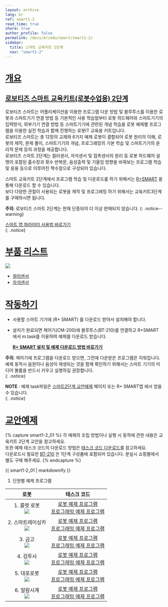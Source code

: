 ```yaml
---
layout: archive
lang: kr
ref: smart1-2
read_time: true
share: true
author_profile: false
permalink: /docs/kr/edu/smart/smart1-2/
sidebar:
  title: 스마트 교육키트 2단계
  nav: "smart1-2"
---
```


# [개요](#개요)

## [로보티즈 스마트 교육키트(로봇수업용) 2단계](#로보티즈-스마트-교육키트로봇수업용-2단계)

로보티즈 스마트는 어플리케이션을 이용한 프로그램 다운 방법 및 블루투스를 이용한 로봇과 스마트기기 연결 방법 등 기본적인 사용 학습법부터 로봇 하드웨어와 스마트기기의 입력방식, 외부기기 연결 방법 등 스마트기기에 관련된 개념 학습을 로봇 예제별 프로그램을 이용한 실전 학습과 함께 진행하는 로봇IT 교육용 키트입니다.  
로보티즈 스마트는 총 12장의 교재와 6가지 예제 로봇이 결합되어 로봇 원리의 이해, 로봇의 제작, 문제 풀이, 스마트기기의 개념, 프로그래밍의 기본 학습 및 스마트기기의 윤리적 문제 등의 과정을 제공합니다.  
로보티즈 스마트 2단계는 컬러센서, 자석센서 및 접촉센서의 원리 등 로봇 하드웨어 설명이 포함된 홀수장과 횟수 반복문, 음성출력 및 기울임 방향을 바꿔보는 프로그램 학습 및 응용 등으로 이루어진 짝수장으로 구성되어 있습니다.  

스마트 교육키트 2단계에서 프로그램 학습 및 다운로드를 하기 위해서는 [R+SMART] 을 통해 다운로드 할 수 있습니다.  
보다 다양한 관절이 사용되는 로봇을 제작 및 프로그래밍 하기 위해서는 교육키트3단계를 구매하시면 됩니다.  

**주의**: 로보티즈 스마트 2단계는 현재 단종되어 더 이상 판매되지 않습니다.
{: .notice--warning}

[스마트 앱 파라미터 사용법 바로가기]  
{: .notice}

# [부품 리스트](#부품-리스트)

![](/assets/images/edu/smart/smart1-2_e-manual.jpg)

- [컬러센서]
- [자석센서]

# [작동하기](#작동하기)

- 사용할 스마트 기기에 (R+ SMART) 를 다운로드 받아서 설치해야 합니다.

- 설치가 완료되면 제어기(CM-200)에 블루투스(BT-210)를 연결하고 R+SMART 에서 m.task를 이용하여 예제를 다운로드 받습니다.

  **[R+ SMART 설치 및 예제 다운로드 방법 바로가기]**

**주의**: 제어기에 프로그램을 다운로드 받으면, 그전에 다운받은 프로그램은 지워집니다. 예제 동작시 음원이나 음성이 재생되는 것을 함께 확인하기 위해서는 스마트 기기의 미디어 볼륨을 반드시 키우고 실행하길 권장합니다.  
{: .notice}

**NOTE** : 예제  task파일은 [스마트2단계 교안예제] 페이지 또는 R+ SMART앱 에서 얻을 수 있습니다.   
{: .notice}

# [교안예제](#교안예제)

{% capture smart1-2_01 %}
각 예제의 조립 방법이나 실행 시 동작에 관한 내용은 교육키트 2단계 교안을 참고하세요.  
또한  예제 태스크 코드의 다운로드 방법은 [태스크 코드 다운로드]를 참고하세요.  
다운로드시 필요한 [BT-210] 은 1단계 구성품에 포함되어 있습니다. 분실시 쇼핑몰에서 별도 구매 해주세요.
{% endcapture %}

<div class="notice">{{ smart1-2_01 | markdownify }}</div>

1. 단원별 예제 프로그램

|로봇|태스크 코드|
| :---: | :-----: |
|1. 룰렛 로봇<br />![](/assets/images/edu/smart/roulette.jpg)|[로봇 예제 프로그램][01_SMART_L2_ROULETETTE_KR.tsk]<br />[프로그래밍 예제 프로그램][02_SMART_L2_Color_test_KR.tsk]|
|2. 스마트레이싱카<br /> ![](/assets/images/edu/smart/racingcar.jpg)|[로봇 예제 프로그램][01_SMART_L2_RACINGCAR_KR.tsk]<br />[프로그래밍 예제 프로그램][02_SMART_L2_vibration_test_KR.tsk]|
|3. 금고<br />![](/assets/images/edu/smart/strongbox.jpg)|[로봇 예제 프로그램][01_SMART_L2_STRONGBOX_KR.tsk]<br />[프로그래밍 예제 프로그램][02_SMART_L2_Touch_test_KR.tsk]|
|4. 검투사<br />![](/assets/images/edu/smart/gladiator.jpg)|[로봇 예제 프로그램][01_SMART_L2_GLANDIATOR_KR.tsk]<br />[프로그래밍 예제 프로그램][02_SMART_L2_FaceDetecting_KR.tsk]|
|5. 대포로봇<br />![](/assets/images/edu/smart/tank.jpg)|[로봇 예제 프로그램][01_SMART_L2_TANK_KR.tsk]<br />[프로그래밍 예제 프로그램][02_SMART_L2_TILT_test_KR.tsk]|
|6. 알람시계<br />![](/assets/images/edu/smart/alarmclock.jpg)|[로봇 예제 프로그램][01_SMART_L2_ALARMCLOCK_KR.tsk]<br />[프로그래밍 예제 프로그램][02_SMART_L2_Clock_test_KR.tsk]|


[R+SMART]: /docs/kr/software/mobile_app/rplussmart/#r-smart-다운로드설치
[스마트 앱 파라미터 사용법 바로가기]: /docs/kr/software/rplus1/task/task_misc/#스마트앱-파라미터
[컬러센서]: /docs/kr/parts/sensor/cs-10/
[자석센서]: /docs/kr/parts/sensor/mgss-10/
[R+ SMART 설치 및 예제 다운로드 방법 바로가기]: /docs/kr/software/mobile_app/rplussmart/#r-smart-다운로드설치
[스마트2단계 교안예제]: #교안예제
[태스크 코드 다운로드]: /docs/kr/faq/download_task_code/
[BT-210]: /docs/kr/parts/communication/bt-210/
[01_SMART_L2_ROULETETTE_KR.tsk]: http://support.robotis.com/ko/baggage_files/smart/01_smart_l2_roulette_kr.tsk
[02_SMART_L2_Color_test_KR.tsk]: http://support.robotis.com/ko/baggage_files/smart/02_smart_l2_color_test_kr.tsk
[01_SMART_L2_RACINGCAR_KR.tsk]: http://support.robotis.com/ko/baggage_files/smart/01_smart_l2_racingcar_kr.tsk
[02_SMART_L2_vibration_test_KR.tsk]: http://support.robotis.com/ko/baggage_files/smart/02_smart_l2_vibration_test_kr.tsk
[01_SMART_L2_STRONGBOX_KR.tsk]: http://support.robotis.com/ko/baggage_files/smart/01_smart_l2_strongbox_kr.tsk
[02_SMART_L2_Touch_test_KR.tsk]: http://support.robotis.com/ko/baggage_files/smart/02_smart_l2_touch_test_kr.tsk
[01_SMART_L2_GLANDIATOR_KR.tsk]: http://support.robotis.com/ko/baggage_files/smart/01_smart_l2_gladiator_kr.tsk
[02_SMART_L2_FaceDetecting_KR.tsk]: http://support.robotis.com/ko/baggage_files/smart/02_smart_l2_facedetecting_test_kr.tsk
[01_SMART_L2_TANK_KR.tsk]: http://support.robotis.com/ko/baggage_files/smart/01_smart_l2_tank_kr.tsk
[02_SMART_L2_TILT_test_KR.tsk]: http://support.robotis.com/ko/baggage_files/smart/02_smart_l2_tilt_test_kr.tsk
[01_SMART_L2_ALARMCLOCK_KR.tsk]: http://support.robotis.com/ko/baggage_files/smart/01_smart_l2_alarmclock_kr.tsk
[02_SMART_L2_Clock_test_KR.tsk]: http://support.robotis.com/ko/baggage_files/smart/02_smart_l2_clock_test_kr.tsk
